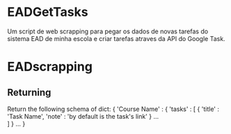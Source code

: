 # EADGetTasks
Um script de web scrapping para pegar os dados de novas tarefas do sistema EAD de minha escola e criar tarefas atraves da API do Google Task.

# EADscrapping
## Returning
Return the following schema of dict:
{
    'Course Name' : 
    {
        'tasks' :
        [
            {
                'title' : 'Task Name', 
                'note'  : 'by default is the task's link'
            }
            ...   
        ]
    }
    ...
}
